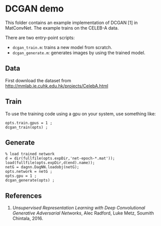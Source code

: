 # DCGAN demo

This folder contains an example implementation of DCGAN [1] in
MatConvNet. The example trains on the CELEB-A data.

There are two entry-point scripts:

* `dcgan_train.m`: trains a new model from scratch.
* `dcgan_generate.m`: generates images by using the trained model.

## Data

First download the dataset from
http://mmlab.ie.cuhk.edu.hk/projects/CelebA.html

## Train 
To use the training code using a gpu on your system, use
something like:

    opts.train.gpus = 1 ;
    dcgan_train(opts) ;
    
## Generate 

    % load trained network
    d = dir(fullfile(opts.expDir,'net-epoch-*.mat'));
    load(fullfile(opts.expDir,d(end).name));
    netG = dagnn.DagNN.loadobj(netG);
    opts.network = netG ; 
    opts.gpu = 1 ;
    dcgan_generate(opts) ;

## References

1. *Unsupervised Representation Learning with Deep Convolutional Generative 
    Adversarial Networks*, Alec Radford, Luke Metz, Soumith Chintala, 2016.
